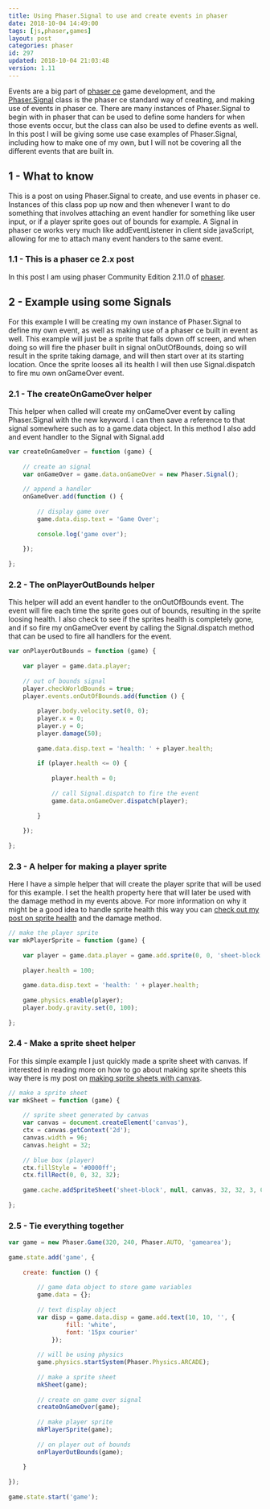```yaml
---
title: Using Phaser.Signal to use and create events in phaser
date: 2018-10-04 14:49:00
tags: [js,phaser,games]
layout: post
categories: phaser
id: 297
updated: 2018-10-04 21:03:48
version: 1.11
---
```


Events are a big part of [phaser ce](https://photonstorm.github.io/phaser-ce/index.html) game development, and the [Phaser.Signal](https://photonstorm.github.io/phaser-ce/Phaser.Signal.html) class is the phaser ce standard way of creating, and making use of events in phaser ce. There are many instances of Phaser.Signal to begin with in phaser that can be used to define some handers for when those events occur, but the class can also be used to define events as well. In this post I will be giving some use case examples of Phaser.Signal, including how to make one of my own, but  I will not be covering all the different events that are built in. 

<!-- more -->

## 1 - What to know

This is a post on using Phaser.Signal to create, and use events in phaser ce. Instances of this class pop up now and then whenever I want to do something that involves attaching an event handler for something like user input, or if a player sprite goes out of bounds for example. A Signal in phaser ce works very much like addEventListener in client side javaScript, allowing for me to attach many event handers to the same event.

### 1.1 - This is a phaser ce 2.x post

In this post I am using phaser Community Edition 2.11.0 of [phaser](https://phaser.io/).

## 2 - Example using some Signals

For this example I will be creating my own instance of Phaser.Signal to define my own event, as well as making use of a phaser ce built in event as well. This example will just be a sprite that falls down off screen, and when doing so will fire the phaser built in signal onOutOfBounds, doing so will result in the sprite taking damage, and will then start over at its starting location. Once the sprite looses all its health I will then use Signal.dispatch to fire mu own onGameOver event.

### 2.1 - The createOnGameOver helper

This helper when called will create my onGameOver event by calling Phaser.Signal with the new keyword. I can then save a reference to that signal somewhere such as to a game.data object. In this method I also add and event handler to the Signal with Signal.add

```js
var createOnGameOver = function (game) {
 
    // create an signal
    var onGameOver = game.data.onGameOver = new Phaser.Signal();
 
    // append a handler
    onGameOver.add(function () {
 
        // display game over
        game.data.disp.text = 'Game Over';
 
        console.log('game over');
 
    });
 
};
```

### 2.2 - The onPlayerOutBounds helper

This helper will add an event handler to the onOutOfBounds event. The event will fire each time the sprite goes out of bounds, resulting in the sprite loosing health. I also check to see if the sprites health is completely gone, and if so fire my onGameOver event by calling the Signal.dispatch method that can be used to fire all handlers for the event.

```js
var onPlayerOutBounds = function (game) {
 
    var player = game.data.player;
 
    // out of bounds signal
    player.checkWorldBounds = true;
    player.events.onOutOfBounds.add(function () {
 
        player.body.velocity.set(0, 0);
        player.x = 0;
        player.y = 0;
        player.damage(50);
 
        game.data.disp.text = 'health: ' + player.health;
 
        if (player.health <= 0) {
 
            player.health = 0;
 
            // call Signal.dispatch to fire the event
            game.data.onGameOver.dispatch(player);
 
        }
 
    });
 
};
```

### 2.3 - A helper for making a player sprite

Here I have a simple helper that will create the player sprite that will be used for this example. I set the health property here that will later be used with the damage method in my events above. For more information on why it might be a good idea to handle sprite health this way you can [check out my post on sprite health](/2018/09/17/phaser-sprite-health/) and the damage method.

```js
// make the player sprite
var mkPlayerSprite = function (game) {
 
    var player = game.data.player = game.add.sprite(0, 0, 'sheet-block', 0);
 
    player.health = 100;
 
    game.data.disp.text = 'health: ' + player.health;
 
    game.physics.enable(player);
    player.body.gravity.set(0, 100);
 
};
```

### 2.4 - Make a sprite sheet helper

For this simple example I just quickly made a sprite sheet with canvas. If interested in reading more on how to go about making sprite sheets this way there is my post on [making sprite sheets with canvas](/2018/08/04/phaser-spritesheet-from-canvas/).

```js
// make a sprite sheet
var mkSheet = function (game) {
 
    // sprite sheet generated by canvas
    var canvas = document.createElement('canvas'),
    ctx = canvas.getContext('2d');
    canvas.width = 96;
    canvas.height = 32;
 
    // blue box (player)
    ctx.fillStyle = '#0000ff';
    ctx.fillRect(0, 0, 32, 32);
 
    game.cache.addSpriteSheet('sheet-block', null, canvas, 32, 32, 3, 0, 0);
 
};
```

### 2.5 - Tie everything together

```js
var game = new Phaser.Game(320, 240, Phaser.AUTO, 'gamearea');
 
game.state.add('game', {
 
    create: function () {
 
        // game data object to store game variables
        game.data = {};
 
        // text display object
        var disp = game.data.disp = game.add.text(10, 10, '', {
                fill: 'white',
                font: '15px courier'
            });
 
        // will be using physics
        game.physics.startSystem(Phaser.Physics.ARCADE);
 
        // make a sprite sheet
        mkSheet(game);
 
        // create on game over signal
        createOnGameOver(game);
 
        // make player sprite
        mkPlayerSprite(game);
 
        // on player out of bounds
        onPlayerOutBounds(game);
 
    }
 
});
 
game.state.start('game');
```
